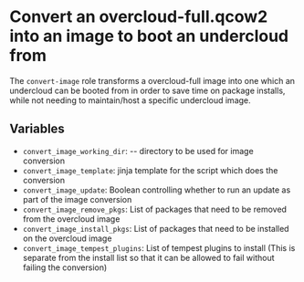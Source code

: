 # Convert an overcloud-full.qcow2 into an image to boot an undercloud from

The `convert-image` role transforms a overcloud-full image into one which an
undercloud can be booted from in order to save time on package installs, while
not needing to maintain/host a specific undercloud image.

## Variables

* `convert_image_working_dir`: -- directory to be used for image conversion
* `convert_image_template`: jinja template for the script which does the
  conversion
* `convert_image_update`: Boolean controlling whether to run an update as part
  of the image conversion
* `convert_image_remove_pkgs`: List of packages that need to be removed from
  the overcloud image
* `convert_image_install_pkgs`: List of packages that need to be installed on
  the overcloud image
* `convert_image_tempest_plugins`: List of tempest plugins to install (This is
  separate from the install list so that it can be allowed to fail without
  failing the conversion)

